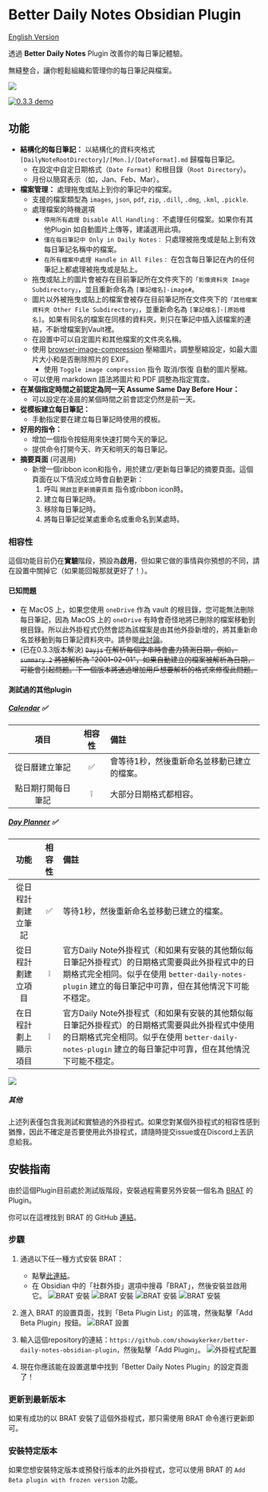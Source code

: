 # Better Daily Notes Obsidian Plugin

[English Version](README.md)

透過 **Better Daily Notes** Plugin 改善你的每日筆記體驗。

無縫整合，讓你輕鬆組織和管理你的每日筆記與檔案。

![](imgs/better-daily-note-0.3.3-demo.gif)

[![0.3.3 demo](imgs/screenshot.png)](https://www.youtube.com/watch?v=_jqOHse3Q94)


## 功能
- **結構化的每日筆記：** 以結構化的資料夾格式 `[DailyNoteRootDirectory]/[Mon.]/[DateFormat].md` 歸檔每日筆記。
  - 在設定中自定日期格式（`Date Format`）和根目錄（`Root Directory`）。
  - 月份以簡寫表示（如，Jan、Feb、Mar）。
- **檔案管理：** 處理拖曳或貼上到你的筆記中的檔案。
  - 支援的檔案類型為 `images`, `json`, `pdf`, `zip`, `.dill`, `.dmg`, `.kml`, `.pickle`.
  - 處理檔案的時機選項
    - `停用所有處理 Disable All Handling：` 不處理任何檔案。如果你有其他Plugin 如自動圖片上傳等，建議選用此項。
    - `僅在每日筆記中 Only in Daily Notes：` 只處理被拖曳或是貼上到有效每日筆記名稱中的檔案。
    - `在所有檔案中處理 Handle in All Files：` 在包含每日筆記在內的任何筆記上都處理被拖曳或是貼上。
  - 拖曳或貼上的圖片會被存在目前筆記所在文件夾下的`「影像資料夾 Image Subdirectory」`，並且重新命名為 `[筆記檔名]-image#`。
  - 圖片以外被拖曳或貼上的檔案會被存在目前筆記所在文件夾下的`「其他檔案資料夾 Other File Subdirectory」`，並重新命名為 `[筆記檔名]-[原始檔名]`。如果有同名的檔案在同樣的資料夾，則只在筆記中插入該檔案的連結，不新增檔案到Vault裡。
  - 在設置中可以自定圖片和其他檔案的文件夾名稱。
  - 使用 [browser-image-compression](https://github.com/Donaldcwl/browser-image-compression#readme) 壓縮圖片。調整壓縮設定，如最大圖片大小和是否刪除照片的 EXIF。
    - 使用 `Toggle image compression` 指令 取消/恢復 自動的圖片壓縮。
  - 可以使用 markdown 語法將圖片和 PDF 調整為指定寬度。
- **在某個指定時間之前認定為同一天 Assume Same Day Before Hour：**
  - 可以設定在凌晨的某個時間之前會認定仍然是前一天。
- **從模板建立每日筆記：**
  - 手動指定要在建立每日筆記時使用的模板。
- **好用的指令：**
  - 增加一個指令按鈕用來快速打開今天的筆記。
  - 提供命令打開今天、昨天和明天的每日筆記。
- **摘要頁面** (可選用)
  - 新增一個ribbon icon和指令，用於建立/更新每日筆記的摘要頁面。這個頁面在以下情況成立時會自動更新：
    1. 呼叫 `開啟並更新摘要頁面` 指令或ribbon icon時。
    2. 建立每日筆記時。
    3. 移除每日筆記時。
    4. 將每日筆記從某處重命名或重命名到某處時。


### 相容性

這個功能目前仍在**實驗**階段，預設為**啟用**，但如果它做的事情與你預想的不同，請在設置中關掉它（如果能回報那就更好了！）。


#### 已知問題
- 在 MacOS 上，如果您使用 `oneDrive` 作為 vault 的根目錄，您可能無法刪除每日筆記，因為 MacOS 上的 `oneDrive` 有時會奇怪地將已刪除的檔案移動到根目錄。所以此外掛程式仍然會認為該檔案是由其他外掛新增的，將其重新命名並移動到每日筆記資料夾中。請參閱[此討論](https://forum.obsidian.md/t/vault-in-onedrive-deleted-files-are-moved-to-the-onedrive-root/57188)。
- (已在0.3.3版本解決) ~~`Dayjs` 在解析每個字串時會盡力猜測日期，例如，`summary 2` 將被解析為 "2001-02-01"，如果自動建立的檔案被解析為日期，可能會引起問題。下一個版本將通過增加用戶想要解析的格式來修復此問題。~~

#### 測試過的其他plugin

##### [Calendar](https://github.com/liamcain/obsidian-calendar-plugin) :white_check_mark:
|項目|相容性|備註|
|:--:|:--:|:--|
|從日曆建立筆記|:white_check_mark:|會等待1秒，然後重新命名並移動已建立的檔案。|
|點日期打開每日筆記|:grey_exclamation:|大部分日期格式都相容。|

##### [Day Planner](https://github.com/ivan-lednev/obsidian-day-planner) :white_check_mark:
|功能|相容性|備註|
|:--:|:--:|:--|
|從日程計劃建立筆記|:white_check_mark:|等待1秒，然後重新命名並移動已建立的檔案。|
|從日程計劃建立項目|:grey_exclamation:|官方Daily Note外掛程式（和如果有安裝的其他類似每日筆記外掛程式）的日期格式需要與此外掛程式中的日期格式完全相同。似乎在使用 `better-daily-notes-plugin` 建立的每日筆記中可靠，但在其他情況下可能不穩定。|
|在日程計劃上顯示項目|:grey_exclamation:|官方Daily Note外掛程式（和如果有安裝的其他類似每日筆記外掛程式）的日期格式需要與此外掛程式中使用的日期格式完全相同。似乎在使用 `better-daily-notes-plugin` 建立的每日筆記中可靠，但在其他情況下可能不穩定。|

![](imgs/day-planner-test.png)

##### 其他
上述列表僅包含我測試和實驗過的外掛程式。如果您對某個外掛程式的相容性感到猶豫，因此不確定是否要使用此外掛程式，請隨時提交issue或在Discord上丟訊息給我。


## 安裝指南

由於這個Plugin目前處於測試版階段，安裝過程需要另外安裝一個名為 [BRAT](obsidian://show-plugin?id=obsidian42-brat) 的Plugin。

你可以在這裡找到 BRAT 的 GitHub [連結](https://github.com/TfTHacker/obsidian42-brat)。

### 步驟

1. 通過以下任一種方式安裝 BRAT：
   - 點擊[此連結](obsidian://show-plugin?id=obsidian42-brat)。
   - 在 Obsidian 中的「社群外掛」選項中搜尋「BRAT」，然後安裝並啟用它。
   ![BRAT 安裝](imgs/how-to-install-0.png)
   ![BRAT 安裝](imgs/how-to-install-1.png)
   ![BRAT 安裝](imgs/how-to-install-2.png)
   ![BRAT 安裝](imgs/how-to-install-3.png)

2. 進入 BRAT 的設置頁面，找到「Beta Plugin List」的區塊，然後點擊「Add Beta Plugin」按鈕。
   ![BRAT 設置](imgs/how-to-install-4.png)

3. 輸入這個repository的連結：`https://github.com/showaykerker/better-daily-notes-obsidian-plugin`，然後點擊「Add Plugin」。
   ![外掛程式配置](imgs/how-to-install-5.png)

4. 現在你應該能在設置選單中找到「Better Daily Notes Plugin」的設定頁面了！


### 更新到最新版本
如果有成功的以 BRAT 安裝了這個外掛程式，那只需使用 BRAT 命令進行更新即可。

### 安裝特定版本
如果您想安裝特定版本或預發行版本的此外掛程式，您可以使用 BRAT 的 `Add Beta plugin with frozen version` 功能。

